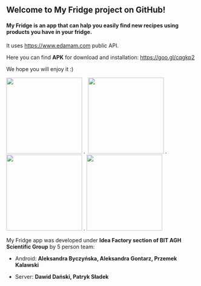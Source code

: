 ## Welcome to My Fridge project on GitHub!

#### My Fridge is an app that can halp you easily find new recipes using products you have in your fridge. ####
It uses https://www.edamam.com public API.


Here you can find **APK** for download and installation: https://goo.gl/cqgkp2


We hope you will enjoy it :)

<img src="https://github.com/apneah/My-Fridge/blob/master/2.jpg" width="200"> .   <img src="https://github.com/apneah/My-Fridge/blob/master/3.jpg" width="200"> .   <img src="https://github.com/apneah/My-Fridge/blob/master/4.jpg" width="200">  .  <img src="https://github.com/apneah/My-Fridge/blob/master/5.jpg" width="200">


My Fridge app was developed under **Idea Factory section of BIT AGH Scientific Group** by 5 person team:

* Android: **Aleksandra Byczyńska, Aleksandra Gontarz, Przemek Kalawski**

* Server: **Dawid Dański, Patryk Sładek**
